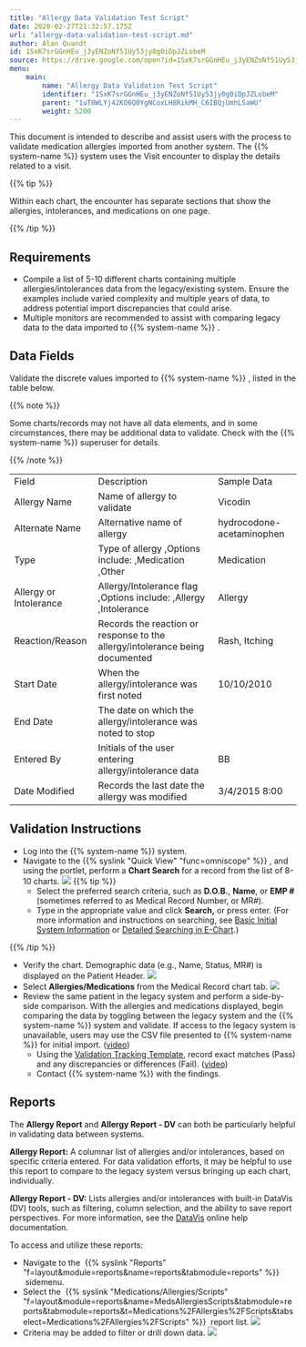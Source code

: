 ```yaml
---
title: "Allergy Data Validation Test Script"
date: 2020-02-27T21:32:57.175Z
url: "allergy-data-validation-test-script.md"
author: Alan Quandt
id: 1SxK7srGGnHEu_j3yENZoNf51Uy53jy0g0iDpJZLobeM
source: https://drive.google.com/open?id=1SxK7srGGnHEu_j3yENZoNf51Uy53jy0g0iDpJZLobeM
menu:
    main:
        name: "Allergy Data Validation Test Script"
        identifier: "1SxK7srGGnHEu_j3yENZoNf51Uy53jy0g0iDpJZLobeM"
        parent: "1uT8WLYj42KO6Q0YgNCoxLH8RikMH_C6IBQjUmhLSaWU"
        weight: 5200
---
```

This document is intended to describe and assist users with the process to validate medication allergies imported from another system. The {{% system-name %}} system uses the Visit encounter to display the details related to a visit. 

{{% tip %}}

Within each chart, the encounter has separate sections that show the allergies, intolerances, and medications on one page.

{{% /tip %}}


## Requirements

* Compile a list of 5-10 different charts containing multiple allergies/intolerances data from the legacy/existing system. Ensure the examples include varied complexity and multiple years of data, to address potential import discrepancies that could arise. 
* Multiple monitors are recommended to assist with comparing legacy data to the data imported to {{% system-name %}} . 

## Data Fields

Validate the discrete values imported to {{% system-name %}} , listed in the table below. 

{{% note %}}

Some charts/records may not have all data elements, and in some circumstances, there may be additional data to validate. Check with the {{% system-name %}} superuser for details.

{{% /note %}}


<table>
  <tr>
    <td>Field</td>
    <td>Description</td>
    <td>Sample Data</td>
  </tr>
  <tr>
    <td>Allergy Name</td>
    <td>Name of allergy to validate</td>
    <td>Vicodin</td>
  </tr>
  <tr>
    <td>Alternate Name</td>
    <td>Alternative name of allergy</td>
    <td>hydrocodone-acetaminophen</td>
  </tr>
  <tr>
    <td>Type</td>
    <td>Type of allergy
,Options include:
,Medication
,Other</td>
    <td>Medication</td>
  </tr>
  <tr>
    <td>Allergy or Intolerance</td>
    <td>Allergy/Intolerance flag
,Options include:
,Allergy
,Intolerance</td>
    <td>Allergy</td>
  </tr>
  <tr>
    <td>Reaction/Reason</td>
    <td>Records the reaction or response to the allergy/intolerance being documented</td>
    <td>Rash, Itching</td>
  </tr>
  <tr>
    <td>Start Date</td>
    <td>When the allergy/intolerance was first noted</td>
    <td>10/10/2010</td>
  </tr>
  <tr>
    <td>End Date</td>
    <td>The date on which the allergy/intolerance was noted to stop</td>
    <td></td>
  </tr>
  <tr>
    <td>Entered By</td>
    <td>Initials of the user entering allergy/intolerance data</td>
    <td>BB</td>
  </tr>
  <tr>
    <td>Date Modified</td>
    <td>Records the last date the allergy was modified</td>
    <td>3/4/2015 8:00</td>
  </tr>
</table>

## Validation Instructions

* Log into the {{% system-name %}} system.
* Navigate to the {{% syslink "Quick View" "func=omniscope" %}} , and using the portlet, perform a <strong>Chart Search</strong> for a record from the list of 8-10 charts.  ![](external_files/ba2565ae7f28ae2bc3deb4d5c9e480f3.png)  {{% tip %}}
    * Select the preferred search criteria, such as <strong>D.O.B.</strong>, <strong>Name</strong>, or <strong>EMP #</strong> (sometimes referred to as Medical Record Number, or MR#).
    * Type in the appropriate value and click <strong>Search,</strong> or press enter. (For more information and instructions on searching, see [Basic Initial System Information](basic-initial-system-information.md) or [Detailed Searching in E-Chart](detailed-searching-in-e-chart.md).)

{{% /tip %}}


* Verify the chart. Demographic data (e.g., Name, Status, MR#) is displayed on the Patient Header.  ![](external_files/fc4a55c6aa34edbba920cbc5479b0638.png)   
* Select <strong>Allergies/Medications</strong> from the Medical Record chart tab.  ![](external_files/34b0e17ab629426de1392cf5f21d3422.png)   
* Review the same patient in the legacy system and perform a side-by-side comparison. With the allergies and medications displayed, begin comparing the data by toggling between the legacy system and the {{% system-name %}} system and validate. If access to the legacy system is unavailable, users may use the CSV file presented to {{% system-name %}} for initial import. ([video](https://drive.google.com/open?id=1-PoLE-uKdtcT7hEhc7aH3FLNuipu9RMw))
    * Using the [Validation Tracking Template](https://docs.google.com/spreadsheets/d/1FRV_L_J38dhBDi13elXHVJddMuIZy6Sq5P3Viv9IXxE/edit#gid=0), record exact matches (Pass) and any discrepancies or differences (Fail). ([video](https://drive.google.com/open?id=1-NeQexrq2pMf_U4EFzoRTengEOjEp_2U))
    * Contact {{% system-name %}} with the findings.

## Reports

The **Allergy Report** and **Allergy Report - DV** can both be particularly helpful in validating data between systems.

**Allergy Report:** A columnar list of allergies and/or intolerances, based on specific criteria entered. For data validation efforts, it may be helpful to use this report to compare to the legacy system versus bringing up each chart, individually.

**Allergy Report - DV:** Lists allergies and/or intolerances with built-in DataVis (DV) tools, such as filtering, column selection, and the ability to save report perspectives. For more information, see the [DataVis](using-datavis-grids-data-tools.md) online help documentation.

To access and utilize these reports:

* Navigate to the  {{% syslink "Reports" "f=layout&module=reports&name=reports&tabmodule=reports" %}}  sidemenu.
* Select the  {{% syslink "Medications/Allergies/Scripts" "f=layout&module=reports&name=MedsAllergiesScripts&tabmodule=reports&tabmodule=reports&t=Medications%2FAllergies%2FScripts&tabselect=Medications%2FAllergies%2FScripts" %}}  report list.  ![](external_files/238b38b69ca8b2ffaf415730f46f0ded.png)   
* Criteria may be added to filter or drill down data.  ![](external_files/c8c2bd5f13250a71da5064ca5118dbc4.png)
